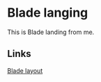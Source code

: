 # Blade langing
This is Blade landing from me. 
## Links
[Blade layout](https://www.figma.com/design/Fyw43BpFed0iFSwa8sVTX7/Blade?node-id=0-1&t=RMuH2fhA4eU1Mx8C-1)
